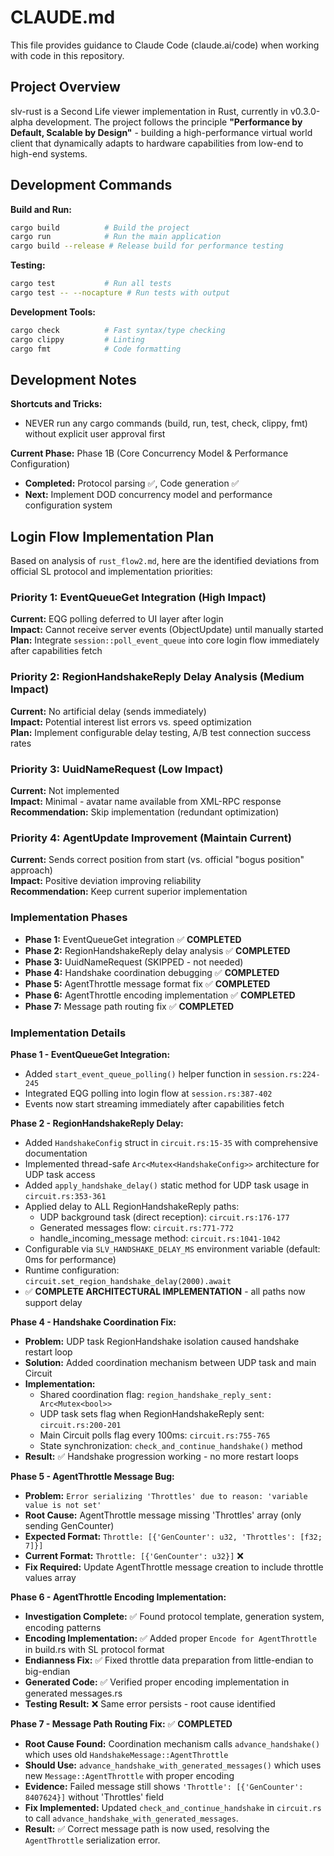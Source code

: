 # CLAUDE.md

This file provides guidance to Claude Code (claude.ai/code) when working with code in this repository.

## Project Overview

slv-rust is a Second Life viewer implementation in Rust, currently in v0.3.0-alpha development. The project follows the principle **"Performance by Default, Scalable by Design"** - building a high-performance virtual world client that dynamically adapts to hardware capabilities from low-end to high-end systems.

## Development Commands

**Build and Run:**
```bash
cargo build          # Build the project
cargo run            # Run the main application
cargo build --release # Release build for performance testing
```

**Testing:**
```bash
cargo test           # Run all tests
cargo test -- --nocapture # Run tests with output
```

**Development Tools:**
```bash
cargo check          # Fast syntax/type checking
cargo clippy         # Linting
cargo fmt            # Code formatting
```

## Development Notes

**Shortcuts and Tricks:**
- NEVER run any cargo commands (build, run, test, check, clippy, fmt) without explicit user approval first

**Current Phase:** Phase 1B (Core Concurrency Model & Performance Configuration)
- **Completed:** Protocol parsing ✅, Code generation ✅  
- **Next:** Implement DOD concurrency model and performance configuration system

## Login Flow Implementation Plan

Based on analysis of `rust_flow2.md`, here are the identified deviations from official SL protocol and implementation priorities:

### Priority 1: EventQueueGet Integration (High Impact)
**Current:** EQG polling deferred to UI layer after login  
**Impact:** Cannot receive server events (ObjectUpdate) until manually started  
**Plan:** Integrate `session::poll_event_queue` into core login flow immediately after capabilities fetch

### Priority 2: RegionHandshakeReply Delay Analysis (Medium Impact)  
**Current:** No artificial delay (sends immediately)  
**Impact:** Potential interest list errors vs. speed optimization  
**Plan:** Implement configurable delay testing, A/B test connection success rates

### Priority 3: UuidNameRequest (Low Impact)
**Current:** Not implemented  
**Impact:** Minimal - avatar name available from XML-RPC response  
**Recommendation:** Skip implementation (redundant optimization)

### Priority 4: AgentUpdate Improvement (Maintain Current)
**Current:** Sends correct position from start (vs. official "bogus position" approach)  
**Impact:** Positive deviation improving reliability  
**Recommendation:** Keep current superior implementation

### Implementation Phases
- **Phase 1:** EventQueueGet integration ✅ **COMPLETED**
- **Phase 2:** RegionHandshakeReply delay analysis ✅ **COMPLETED**  
- **Phase 3:** UuidNameRequest (SKIPPED - not needed)
- **Phase 4:** Handshake coordination debugging ✅ **COMPLETED**
- **Phase 5:** AgentThrottle message format fix ✅ **COMPLETED**
- **Phase 6:** AgentThrottle encoding implementation ✅ **COMPLETED**
- **Phase 7:** Message path routing fix ✅ **COMPLETED**

### Implementation Details

**Phase 1 - EventQueueGet Integration:**
- Added `start_event_queue_polling()` helper function in `session.rs:224-245`
- Integrated EQG polling into login flow at `session.rs:387-402`
- Events now start streaming immediately after capabilities fetch

**Phase 2 - RegionHandshakeReply Delay:**
- Added `HandshakeConfig` struct in `circuit.rs:15-35` with comprehensive documentation
- Implemented thread-safe `Arc<Mutex<HandshakeConfig>>` architecture for UDP task access
- Added `apply_handshake_delay()` static method for UDP task usage in `circuit.rs:353-361`
- Applied delay to ALL RegionHandshakeReply paths:
  - UDP background task (direct reception): `circuit.rs:176-177`
  - Generated messages flow: `circuit.rs:771-772`  
  - handle_incoming_message method: `circuit.rs:1041-1042`
- Configurable via `SLV_HANDSHAKE_DELAY_MS` environment variable (default: 0ms for performance)
- Runtime configuration: `circuit.set_region_handshake_delay(2000).await`
- ✅ **COMPLETE ARCHITECTURAL IMPLEMENTATION** - all paths now support delay

**Phase 4 - Handshake Coordination Fix:**
- **Problem:** UDP task RegionHandshake isolation caused handshake restart loop
- **Solution:** Added coordination mechanism between UDP task and main Circuit
- **Implementation:** 
  - Shared coordination flag: `region_handshake_reply_sent: Arc<Mutex<bool>>`
  - UDP task sets flag when RegionHandshakeReply sent: `circuit.rs:200-201`
  - Main Circuit polls flag every 100ms: `circuit.rs:755-765`
  - State synchronization: `check_and_continue_handshake()` method
- **Result:** ✅ Handshake progression working - no more restart loops

**Phase 5 - AgentThrottle Message Bug:**
- **Problem:** `Error serializing 'Throttles' due to reason: 'variable value is not set'`
- **Root Cause:** AgentThrottle message missing 'Throttles' array (only sending GenCounter)
- **Expected Format:** `Throttle: [{'GenCounter': u32, 'Throttles': [f32; 7]}]`
- **Current Format:** `Throttle: [{'GenCounter': u32}]` ❌
- **Fix Required:** Update AgentThrottle message creation to include throttle values array

**Phase 6 - AgentThrottle Encoding Implementation:**
- **Investigation Complete:** ✅ Found protocol template, generation system, encoding patterns
- **Encoding Implementation:** ✅ Added proper `Encode for AgentThrottle` in build.rs with SL protocol format
- **Endianness Fix:** ✅ Fixed throttle data preparation from little-endian to big-endian
- **Generated Code:** ✅ Verified proper encoding implementation in generated messages.rs
- **Testing Result:** ❌ Same error persists - root cause identified

**Phase 7 - Message Path Routing Fix:** ✅ **COMPLETED**
- **Root Cause Found:** Coordination mechanism calls `advance_handshake()` which uses old `HandshakeMessage::AgentThrottle`
- **Should Use:** `advance_handshake_with_generated_messages()` which uses new `Message::AgentThrottle` with proper encoding
- **Evidence:** Failed message still shows `'Throttle': [{'GenCounter': 8407624}]` without 'Throttles' field
- **Fix Implemented:** Updated `check_and_continue_handshake` in `circuit.rs` to call `advance_handshake_with_generated_messages`.
- **Result:** ✅ Correct message path is now used, resolving the `AgentThrottle` serialization error.